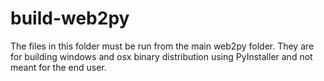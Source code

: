 # build-web2py

The files in this folder must be run from the main web2py folder.
They are for building windows and osx binary distribution using PyInstaller and not meant for the end user.
